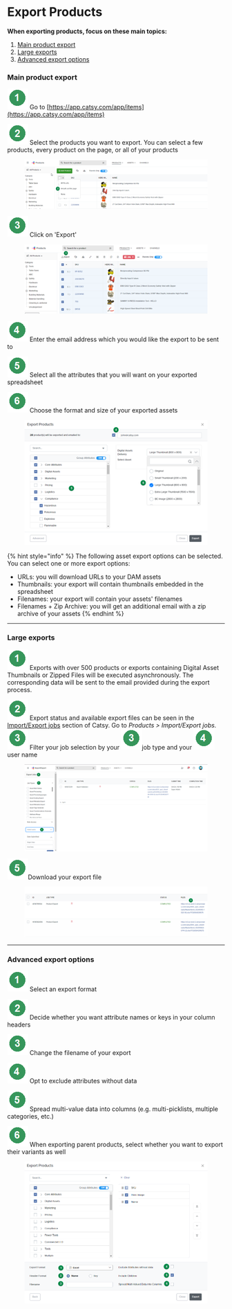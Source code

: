 # Export Products

**When exporting products, focus on these main topics:**

1. [Main product export](export-products.md#main-product-export)
2. [Large exports](export-products.md#large-exports)
3. [Advanced export options](export-products.md#advanced-export-options)

### Main product export

<img src="../.gitbook/assets/image (335).png" alt="" data-size="line"> Go to [https://app.catsy.com/app/items](https://app.catsy.com/app/items)

<img src="../.gitbook/assets/image (336).png" alt="" data-size="line"> Select the products you want to export. You can select a few products, every product on the page, or all of your products

<figure><img src="../.gitbook/assets/image (114).png" alt=""><figcaption></figcaption></figure>

<img src="../.gitbook/assets/image (339).png" alt="" data-size="line"> Click on 'Export'

<figure><img src="../.gitbook/assets/image (115).png" alt=""><figcaption></figcaption></figure>

<img src="../.gitbook/assets/image (346).png" alt="" data-size="line"> Enter the email address which you would like the export to be sent to

<img src="../.gitbook/assets/image (347).png" alt="" data-size="line"> Select all the attributes that you will want on your exported spreadsheet

<img src="../.gitbook/assets/image (350).png" alt="" data-size="line"> Choose the format and size of your exported assets

<figure><img src="../.gitbook/assets/image (116).png" alt=""><figcaption></figcaption></figure>

{% hint style="info" %}
The following asset export options can be selected. You can select one or more export options:

* URLs: you will download URLs to your DAM assets
* Thumbnails: your export will contain thumbnails embedded in the spreadsheet
* Filenames: your export will contain your assets' filenames
* Filenames + Zip Archive: you will get an additional email with a zip archive of your assets
{% endhint %}

***

### Large exports

<img src="../.gitbook/assets/image (333).png" alt="" data-size="line"> Exports with over 500 products or exports containing Digital Asset Thumbnails or Zipped Files will be executed asynchronously. The corresponding data will be sent to the email provided during the export process.&#x20;

<img src="../.gitbook/assets/image (337).png" alt="" data-size="line"> Export status and available export files can be seen in the [Import/Export jobs](https://app.catsy.com/app/export-jobs) section of Catsy. Go to _Products > Import/Export jobs._ <img src="../.gitbook/assets/image (340).png" alt="" data-size="line"> Filter your job selection by your <img src="../.gitbook/assets/image (341).png" alt="" data-size="line">job type and your <img src="../.gitbook/assets/image (345).png" alt="" data-size="line"> user name

<figure><img src="../.gitbook/assets/image (117).png" alt=""><figcaption></figcaption></figure>

<img src="../.gitbook/assets/image (331).png" alt="" data-size="line">Download your export file

<figure><img src="../.gitbook/assets/image (119).png" alt=""><figcaption></figcaption></figure>

***

### Advanced export options

<img src="../.gitbook/assets/image (334).png" alt="" data-size="line"> Select an export format

<img src="../.gitbook/assets/image (338).png" alt="" data-size="line"> Decide whether you want attribute names or keys in your column headers

<img src="../.gitbook/assets/image (342).png" alt="" data-size="line"> Change the filename of your export

<img src="../.gitbook/assets/image (343).png" alt="" data-size="line"> Opt to exclude attributes without data

<img src="../.gitbook/assets/image (348).png" alt="" data-size="line"> Spread multi-value data into columns (e.g. multi-picklists, multiple categories, etc.)

<img src="../.gitbook/assets/image (349).png" alt="" data-size="line"> When exporting parent products, select whether you want to export their variants as well

<figure><img src="../.gitbook/assets/image (120).png" alt=""><figcaption></figcaption></figure>
